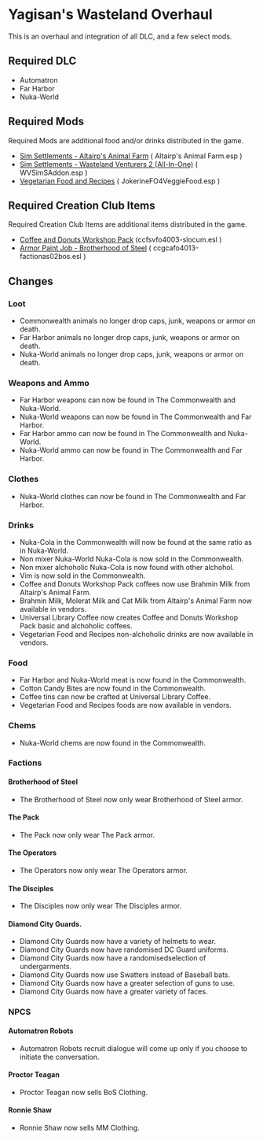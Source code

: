 # Yagisan's Wasteland Overhaul

This is an overhaul and integration of all DLC, and a few select mods.

## Required DLC
* Automatron
* Far Harbor
* Nuka-World

## Required Mods
Required Mods are additional food and/or drinks distributed in the game.

* [Sim Settlements - Altairp's Animal Farm](https://www.nexusmods.com/fallout4/mods/23421) ( Altairp's Animal Farm.esp )
* [Sim Settlements - Wasteland Venturers 2 (All-In-One)](https://www.nexusmods.com/fallout4/mods/30081) ( WVSimSAddon.esp )
* [Vegetarian Food and Recipes](https://www.nexusmods.com/fallout4/mods/16972) ( JokerineFO4VeggieFood.esp )

## Required Creation Club Items
Required Creation Club Items are additional items distributed in the game.

* [Coffee and Donuts Workshop Pack](https://creationclub.bethesda.net/en) (ccfsvfo4003-slocum.esl )
* [Armor Paint Job - Brotherhood of Steel](https://creationclub.bethesda.net/en) ( ccgcafo4013-factionas02bos.esl )

## Changes

### Loot
* Commonwealth animals no longer drop caps, junk, weapons or armor on death.
* Far Harbor animals no longer drop caps, junk, weapons or armor on death.
* Nuka-World animals no longer drop caps, junk, weapons or armor on death.

### Weapons and Ammo
* Far Harbor weapons can now be found in The Commonwealth and Nuka-World.
* Nuka-World weapons can now be found in The Commonwealth and Far Harbor.
* Far Harbor ammo can now be found in The Commonwealth and Nuka-World.
* Nuka-World ammo can now be found in The Commonwealth and Far Harbor.

### Clothes
* Nuka-World clothes can now be found in The Commonwealth and Far Harbor.

### Drinks
* Nuka-Cola in the Commonwealth will now be found at the same ratio as in Nuka-World.
* Non mixer Nuka-World Nuka-Cola is now sold in the Commonwealth.
* Non mixer alchoholic Nuka-Cola is now found with other alchohol.
* Vim is now sold in the Commonwealth.
* Coffee and Donuts Workshop Pack coffees now use Brahmin Milk from Altairp's Animal Farm.
* Brahmin Milk, Molerat Milk and Cat Milk from Altairp's Animal Farm now available in vendors.
* Universal Library Coffee now creates Coffee and Donuts Workshop Pack basic and alchoholic coffees.
* Vegetarian Food and Recipes non-alchoholic drinks are now available in vendors.

### Food
* Far Harbor and Nuka-World meat is now found in the Commonwealth.
* Cotton Candy Bites are now found in the Commonwealth.
* Coffee tins can now be crafted at Universal Library Coffee.
* Vegetarian Food and Recipes foods are now available in vendors.

### Chems
* Nuka-World chems are now found in the Commonwealth.

### Factions

#### Brotherhood of Steel
* The Brotherhood of Steel now only wear Brotherhood of Steel armor.

#### The Pack
* The Pack now only wear The Pack armor.

#### The Operators
* The Operators now only wear The Operators armor.

#### The Disciples
* The Disciples now only wear The Disciples armor.

#### Diamond City Guards.
* Diamond City Guards now have a variety of helmets to wear.
* Diamond City Guards now have randomised DC Guard uniforms.
* Diamond City Guards now have a randomisedselection of undergarments.
* Diamond City Guards now use Swatters instead of Baseball bats.
* Diamond City Guards now have a greater selection of guns to use.
* Diamond City Guards now have a greater variety of faces.

### NPCS

#### Automatron Robots
* Automatron Robots recruit dialogue will come up only if you choose to initiate the conversation.

#### Proctor Teagan
* Proctor Teagan now sells BoS Clothing.

#### Ronnie Shaw
* Ronnie Shaw now sells MM Clothing.

